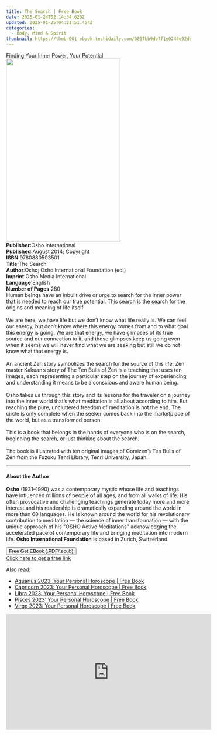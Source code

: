 ```yaml
---
title: The Search | Free Book
date: 2025-01-24T02:14:34.626Z
updated: 2025-01-25T04:21:51.454Z
categories:
  - Body, Mind & Spirit
thumbnail: https://thmb-001-ebook.techidaily.com/0807bb9de7f1e0244e92de6aaee81948c8d757ca584c26817abf8df330a5bcc1.jpg
---
```

<main id="book-container">
  <div class="flex flex-col">
    <div class="book-brief flex-1 py-6 px-4 sm:p-6 md:py-10 md:px-8">
      <!-- brief-->
      <div class="book-brief-main">
        Finding Your Inner Power, Your Potential
      </div>
    </div>
    <div
      class="book-meta-info flex-1 grid gap-4 col-start-1 col-end-3 row-start-1 sm:mb-6 sm:grid-cols-4 lg:gap-6 lg:col-start-2 lg:row-end-6 lg:row-span-6 lg:mb-0"
    >
      <div
        class="book-meta-info-left place-content-center mt-4 p-4 text-sm leading-6 col-start-2 col-span-2 dark:text-slate-400"
      >
        <img
          class="w-full h-500 object-cover rounded-lg sm:h-255 sm:col-span-2 lg:col-span-full"
          src="https://img-001-ebook.techidaily.com/8c63e0adf9955b51ad882970e69e6a4d45c147fa795a1d736926a705b6baf5e7.jpg"
          alt=""
          width="312"
          height="500"
        />
      </div>
      <div
        class="book-meta-info-right mt-2 col-start-1 row-start-2 col-span-3 self-center"
      >
        <!-- meta data  -->
        <div class="flex flex-col px-4 md:px-8">
          <div class="flex-1">
            <strong>Publisher</strong>:<span class="px-2"
              >Osho International</span
            >
          </div>
          <div class="flex-1">
            <strong>Published</strong>:<span class="px-2"
              >August 2014; Copyright</span
            >
          </div>
          <div class="flex-1">
            <strong>ISBN</strong>:<span class="px-2">9780880503501</span>
          </div>
          <div class="flex-1">
            <strong>Title</strong>:<span class="px-2">The Search</span>
          </div>
          <div class="flex-1">
            <strong>Author</strong>:<span class="px-2"
              >Osho; Osho International Foundation (ed.)</span
            >
          </div>
          <div class="flex-1">
            <strong>Imprint</strong>:<span class="px-2"
              >Osho Media International</span
            >
          </div>
          <div class="flex-1">
            <strong>Language</strong>:<span class="px-2">English</span>
          </div>
          <div class="flex-1">
            <strong>Number of Pages</strong>:<span class="px-2">280</span>
          </div>
        </div>
      </div>
    </div>
    <div class="book-description flex-1 py-6 px-4 sm:p-6 md:py-10 md:px-8">
      <div class="book-description-main">
        <div accordion-content="" id="description">
          Human beings have an inbuilt drive or urge to search for the inner
          power that is needed to reach our true potential. This search is the
          search for the origins and meaning of life itself.<br /><br />We are
          here, we have life but we don’t know what life really is. We can feel
          our energy, but don’t know where this energy comes from and to what
          goal this energy is going. We are that energy, we have glimpses of its
          true source and our connection to it, and those glimpses keep us going
          even when it seems we will never find what we are seeking but still we
          do not know what that energy is.<br /><br />An ancient Zen story
          symbolizes the search for the source of this life. Zen master Kakuan’s
          story of The Ten Bulls of Zen is a teaching that uses ten images, each
          representing a particular step on the journey of experiencing and
          understanding it means to be a conscious and aware human being.<br /><br />Osho
          takes us through this story and its lessons for the traveler on a
          journey into the inner world that’s what meditation is all about
          according to him. But reaching the pure, uncluttered freedom of
          meditation is not the end. The circle is only complete when the seeker
          comes back into the marketplace of the world, but as a transformed
          person.<br /><br />This is a book that belongs in the hands of
          everyone who is on the search, beginning the search, or just thinking
          about the search.<br /><br />The book is illustrated with ten original
          images of Gomizen’s Ten Bulls of Zen from the Fuzoku Tenri Library,
          Tenri University, Japan.<br />
        </div>
        <div class="accordion-fader"></div>
      </div>
    </div>
    <div class="book-excerpts flex-1 py-6 px-4 sm:p-6 md:py-10 md:px-8">
      <!-- excerpts-->
      <div class="book-excerpts-main">
        <hr />
        <h4 class="placeholder placeholder-heading">
          <span>About the Author</span>
        </h4>
        <p>
          <b>Osho</b> (1931–1990) was a contemporary mystic whose life and
          teachings have influenced millions of people of all ages, and from all
          walks of life. His often provocative and challenging teachings
          generate today more and more interest and his readership is
          dramatically expanding around the world in more than 60 languages. He
          is known around the world for his revolutionary contribution to
          meditation — the science of inner transformation — with the unique
          approach of his "OSHO Active Meditations" acknowledging the
          accelerated pace of contemporary life and bringing meditation into
          modern life. <b>Osho International Foundation</b> is based in Zurich,
          Switzerland.
        </p>
      </div>
    </div>
    <div
      class="book-about-author flex-1 py-6 px-4 sm:p-6 md:py-10 md:px-8"
    ></div>
    <div class="book-free-get flex-1 py-6 px-4 sm:p-6 md:py-10 md:px-8">
      <button
        id="btn-free-get"
        class="bg-blue-500 hover:bg-blue-700 text-white font-bold py-2 px-4 rounded"
      >
        Free Get EBook (.PDF/.epub)
      </button>
      <div id="countdown-display" class="px-2 text-lg mt-2"></div>
      <a
        id="free-link"
        class="hidden bg-blue-500 hover:bg-blue-700 text-white font-bold py-2 px-4 rounded"
        href="https://www.ebooks.com/en-us/book/96476508/the-search/osho/"
        target="_blank"
        >Click here to get a free link</a
      >
    </div>
    <script>
      let countdownTime = 0;
      let countdownInterval = null;
      document
        .getElementById('btn-free-get')
        .addEventListener('click', startCountdown);
      function startCountdown() {
        countdownTime = new Date().getTime() + 60000 * 3;
        countdownInterval = setInterval(updateCountdown, 1000);
        document.getElementById('btn-free-get').disabled = true;
        document
          .getElementById('btn-free-get')
          .classList.add('bg-gray-500', 'cursor-not-allowed');
      }
      function updateCountdown() {
        let currentTime = new Date().getTime();
        let timeLeft = countdownTime - currentTime;
        let secondsLeft = Math.floor(timeLeft / 1000);
        document.getElementById('countdown-display').innerHTML =
          `Remaining time: ${secondsLeft} seconds.`;
        if (secondsLeft <= 0) {
          clearInterval(countdownInterval);
          document.getElementById('btn-free-get').classList.add('hidden');
          document.getElementById('free-link').classList.remove('hidden');
          document.getElementById('countdown-display').innerHTML = '';
        }
      }
    </script>
  </div>
</main>

<ins class="adsbygoogle"
      style="display:block"
      data-ad-client="ca-pub-7571918770474297"
      data-ad-slot="8358498916"
      data-ad-format="auto"
      data-full-width-responsive="true"></ins>
    

<span class="atpl-alsoreadstyle">Also read:</span>
<div><ul>
<li><a href="https://novels-ebooks.techidaily.com/210440315-9780008520472-aquarius-2023-your-personal-horoscope/"><u>Aquarius 2023: Your Personal Horoscope | Free Book</u></a></li>
<li><a href="https://novels-ebooks.techidaily.com/210440318-9780008520465-capricorn-2023-your-personal-horoscope/"><u>Capricorn 2023: Your Personal Horoscope | Free Book</u></a></li>
<li><a href="https://novels-ebooks.techidaily.com/210440316-9780008520434-libra-2023-your-personal-horoscope/"><u>Libra 2023: Your Personal Horoscope | Free Book</u></a></li>
<li><a href="https://novels-ebooks.techidaily.com/210440317-9780008520489-pisces-2023-your-personal-horoscope/"><u>Pisces 2023: Your Personal Horoscope | Free Book</u></a></li>
<li><a href="https://novels-ebooks.techidaily.com/210440314-9780008520427-virgo-2023-your-personal-horoscope/"><u>Virgo 2023: Your Personal Horoscope | Free Book</u></a></li>
</ul></div>

<!-- affiliate ads begin -->
<iframe width="560" height="315" src="https://www.youtube.com/embed/HaM818fFKXQ?si=ZZLA4lFSHSgCpSE0" title="YouTube video player" frameborder="0" allow="accelerometer; autoplay; clipboard-write; encrypted-media; gyroscope; picture-in-picture; web-share" referrerpolicy="strict-origin-when-cross-origin" allowfullscreen></iframe>
<!-- affiliate ads end -->

